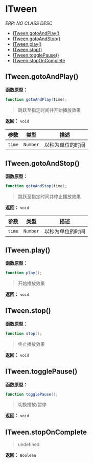 # ITween

*ERR: NO CLASS DESC*

- [ITween.gotoAndPlay()](#ITween.gotoAndPlay)
- [ITween.gotoAndStop()](#ITween.gotoAndStop)
- [ITween.play()](#ITween.play)
- [ITween.stop()](#ITween.stop)
- [ITween.togglePause()](#ITween.togglePause)
- [ITween.stopOnComplete](#ITween.stopOnComplete)

## ITween.gotoAndPlay()

**函数原型：**

```actionscript
function gotoAndPlay(time);
```

> 跳跃至指定时间并开始播放效果

**返回：** `void`

| 参数 | 类型 | 描述 |
|---|---|---|
| `time` | `Number` | 以秒为单位的时间 |

## ITween.gotoAndStop()

**函数原型：**

```actionscript
function gotoAndStop(time);
```

> 跳跃至指定时间并停止播放效果

**返回：** `void`

| 参数 | 类型 | 描述 |
|---|---|---|
| `time` | `Number` | 以秒为单位的时间 |

## ITween.play()

**函数原型：**

```actionscript
function play();
```

> 开始播放效果

**返回：** `void`

## ITween.stop()

**函数原型：**

```actionscript
function stop();
```

> 终止播放效果

**返回：** `void`

## ITween.togglePause()

**函数原型：**

```actionscript
function togglePause();
```

> 切换播放/暂停

**返回：** `void`

## ITween.stopOnComplete

> undefined

**返回：** `Boolean`


